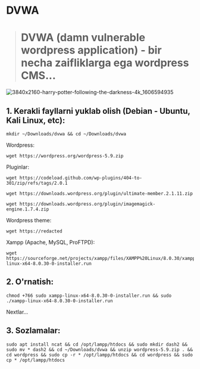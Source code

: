 # DVWA
> # DVWA (damn vulnerable wordpress application) - bir necha zaifliklarga ega wordpress CMS...
![3840x2160-harry-potter-following-the-darkness-4k_1606594935](https://github.com/turan-sec/dvwa/assets/160316490/c64c80fe-1a38-4e79-a94b-9d2207a54501)

## 1. Kerakli fayllarni yuklab olish (Debian - Ubuntu, Kali Linux, etc):
```
mkdir ~/Downloads/dvwa && cd ~/Downloads/dvwa
```
Wordpress:
```
wget https://wordpress.org/wordpress-5.9.zip
```
Pluginlar:
```
wget https://codeload.github.com/wp-plugins/404-to-301/zip/refs/tags/2.0.1
```
```
wget https://downloads.wordpress.org/plugin/ultimate-member.2.1.11.zip
```
```
wget https://downloads.wordpress.org/plugin/imagemagick-engine.1.7.4.zip
```
Wordpress theme:
```
wget https://redacted
```
Xampp (Apache, MySQL, ProFTPD):
```
wget https://sourceforge.net/projects/xampp/files/XAMPP%20Linux/8.0.30/xampp-linux-x64-8.0.30-0-installer.run
```
## 2. O'rnatish:
```
chmod +766 sudo xampp-linux-x64-8.0.30-0-installer.run && sudo ./xampp-linux-x64-8.0.30-0-installer.run
```
Nextlar...
## 3. Sozlamalar:
```
sudo apt install ncat && cd /opt/lampp/htdocs && sudo mkdir dash2 && sudo mv * dash2 && cd ~/Downloads/dvwa && unzip wordpress-5.9.zip . && cd wordpress && sudo cp -r * /opt/lampp/htdocs && cd wordpress && sudo cp * /opt/lampp/htdocs 
```
